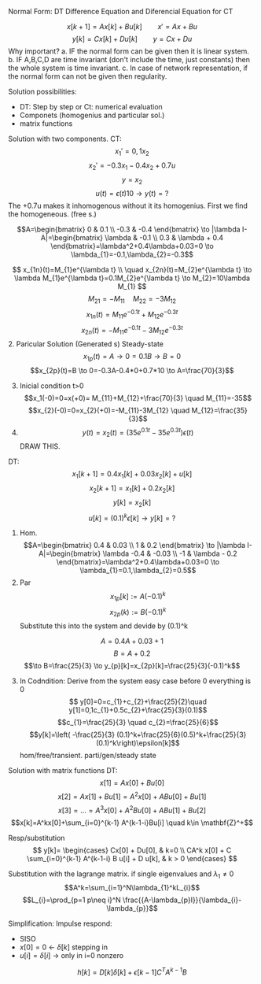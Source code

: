 Normal Form: DT Difference Equation and Diferencial Equation for CT

$$x[k+1]=Ax[k]+Bu[k] \qquad x'=Ax+Bu$$
$$y[k]=Cx[k]+Du[k] \qquad y=Cx+Du$$
Why important?
a. IF the normal form can be given then it is linear system.
b. IF A,B,C,D are time invariant (don't include the time, just constants) then the whole system is time invariant.
c. In case of network representation, if the normal form can not be given then regularity.


Solution possibilities:
- DT: Step by step or Ct: numerical evaluation
- Componets (homogenius and particular sol.)
- matrix functions

Solution with two components.
CT: 
$$x_{1}'=0,1x_{2}$$
$$x_{2}'=-0.3x_{1}-0.4x_{2}+0.7u$$
$$y=x_{2}$$
$$u(t)=\epsilon(t)10 \to y(t)=?$$
The +0.7u makes it inhomogenous without it its homogenius.
First we find the homogeneous. (free s.)

$$A=\begin{bmatrix}
0 & 0.1  \\
-0.3 & -0.4
\end{bmatrix} \to |\lambda I-A|=\begin{bmatrix}
\lambda & -0.1 \\
0.3 & \lambda + 0.4
\end{bmatrix}=\lambda^2+0.4\lambda+0.03=0 \to \lambda_{1}=-0.1,\lambda_{2}=-0.3$$

$$
x_{1n}(t)=M_{1}e^{\lambda t} \\
 \quad x_{2n}(t)=M_{2}e^{\lambda t} \to \lambda M_{1}e^{\lambda t}=0.1M_{2}e^{\lambda t} \to M_{2}=10\lambda M_{1}
$$
$$
M_{21} = - M_{11} \quad
M_{22} = -3M_{12}
$$
$$x_{1n}(t)=M_{11}e^{-0.1 t} + M_{12}e^{-0.3 t}$$
$$x_{2n}(t)= -M_{11}e^{-0.1t}-3M_{12}e^{-0.3t} $$
2. Paricular Solution (Generated s) Steady-state
$$x_{1p}(t)=A \to 0=0.1B\to B=0$$
$$x_{2p}(t)=B \to 0=-0.3A-0.4*0+0.7*10 \to A=\frac{70}{3}$$

3. Inicial condition t>0
$$x_1(-0)=0=x(+0)= M_{11}+M_{12}+\frac{70}{3} \quad M_{11}=-35$$
$$x_{2}(-0)=0=x_{2}(+0)=-M_{11}-3M_{12} \quad M_{12}=\frac{35}{3}$$
4. $$y(t)=x_{2}(t)=(35e^{0.1t}-35e^{0.3t})\epsilon(t)$$
DRAW THIS. 


DT: 
$$x_{1}[k+1]=0.4x_{1}[k]+0.03x_{2}[k]+u[k]$$
$$x_2[k+1]=x_{1}[k]+0.2x_{2}[k]$$
$$y[k]=x_{2}[k]$$
$$u[k]=(0.1)^k\epsilon[k] \to y[k]=?$$

1. Hom.
$$A=\begin{bmatrix}
0.4 & 0.03  \\
1 & 0.2
\end{bmatrix} \to |\lambda I-A|=\begin{bmatrix}
\lambda -0.4 & -0.03 \\
-1 & \lambda - 0.2
\end{bmatrix}=\lambda^2+0.4\lambda+0.03=0 \to \lambda_{1}=0.1,\lambda_{2}=0.5$$
2. Par
$$x_{1p}[k]:=A(-0.1)^k$$
$$x_{2p}(k):=B(-0.1)^k$$
Substitute this into the system and devide by (0.1)^k

$$A = 0.4A+0.03+1$$
$$B=A+0.2$$
$$\to B=\frac{25}{3} \to y_{p}[k]=x_{2p}[k]=\frac{25}{3}(-0.1)^k$$

3. In Codndition: Derive from the system easy case before 0 everything is 0
$$ y[0]=0=c_{1}+c_{2}+\frac{25}{2}\quad y[1]=0,1c_{1}+0.5c_{2}+\frac{25}{3}(0.1)$$
$$c_{1}=\frac{25}{3} \quad c_{2}=\frac{25}{6}$$
$$y[k]=\left( -\frac{25}{3} (0.1)^k+\frac{25}{6}(0.5)^k+\frac{25}{3}(0.1)^k\right)\epsilon[k]$$
hom/free/transient.  parti/gen/steady state


Solution with matrix functions
DT:
$$x[1]=Ax[0]+Bu[0]$$
$$x[2]=Ax[1]+Bu[1]=A^2x[0]+ABu[0]+Bu[1]$$
$$x[3]=\dots=A^3x[0]+A^2Bu[0]+ABu[1]+Bu[2]$$
$$x[k]=A^kx[0]+\sum_{i=0}^{k-1} A^{k-1-i}Bu[i] \quad k\in \mathbf{Z}^+$$

Resp/substitution
$$
y[k]=
\begin{cases}
Cx[0] + Du[0], & k=0 \\
CA^k x[0] + C \sum_{i=0}^{k-1} A^{k-1-i} B u[i] + D u[k], & k > 0
\end{cases}
$$


Substitution with the lagrange matrix.
if single eigenvalues and $\lambda_{1} \neq 0$
$$A^k=\sum_{i=1}^N\lambda_{1}^kL_{i}$$
$$L_{i}=\prod_{p=1 p\neq i}^N \frac{{A-\lambda_{p}I}}{\lambda_{i}-\lambda_{p}}$$

Simplification:
Impulse respond:
- SISO
- $x[0]=0$ <- $\delta[k]$ stepping in
- $u[i]=\delta[i]$ -> only in i=0 nonzero 

$$h[k]=D[k]\delta[k]+\epsilon[k-1]C^TA^{k-1}B$$
